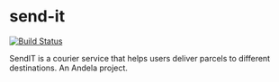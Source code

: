 # send-it

[![Build Status](https://travis-ci.com/toritsejuFO/send-it.svg?token=w84myhM3Tt1dXmVd3fd1&branch=master)](https://travis-ci.com/toritsejuFO/send-it)

SendIT is a courier service that helps users deliver parcels to different destinations. An Andela project.
